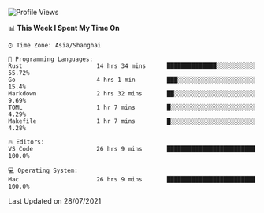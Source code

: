 <!--START_SECTION:waka-->
![Profile Views](http://img.shields.io/badge/Profile%20Views-0-blue)

📊 **This Week I Spent My Time On** 

```text
⌚︎ Time Zone: Asia/Shanghai

💬 Programming Languages: 
Rust                     14 hrs 34 mins      ██████████████░░░░░░░░░░░   55.72% 
Go                       4 hrs 1 min         ███░░░░░░░░░░░░░░░░░░░░░░   15.4% 
Markdown                 2 hrs 32 mins       ██░░░░░░░░░░░░░░░░░░░░░░░   9.69% 
TOML                     1 hr 7 mins         █░░░░░░░░░░░░░░░░░░░░░░░░   4.29% 
Makefile                 1 hr 7 mins         █░░░░░░░░░░░░░░░░░░░░░░░░   4.28%

🔥 Editors: 
VS Code                  26 hrs 9 mins       █████████████████████████   100.0%

💻 Operating System: 
Mac                      26 hrs 9 mins       █████████████████████████   100.0%

```


 Last Updated on 28/07/2021
<!--END_SECTION:waka-->

